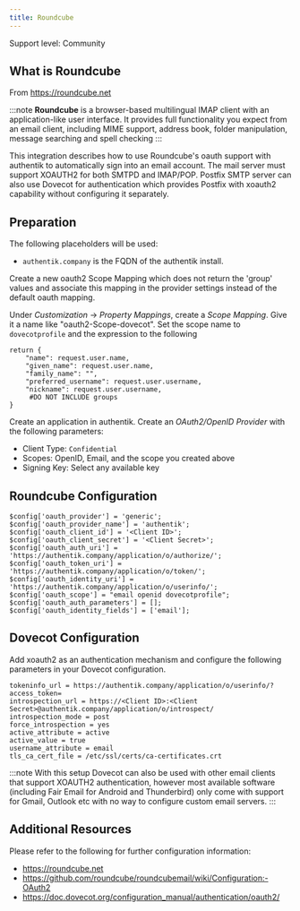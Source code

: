 ```yaml
---
title: Roundcube
---
```


<span class="badge badge--secondary">Support level: Community</span>

## What is Roundcube

From https://roundcube.net

:::note
**Roundcube** is a browser-based multilingual IMAP client with an application-like user interface.
It provides full functionality you expect from an email client, including MIME support, address book, folder manipulation, message searching and spell checking
:::

This integration describes how to use Roundcube's oauth support with authentik to automatically sign into an email account.
The mail server must support XOAUTH2 for both SMTPD and IMAP/POP. Postfix SMTP server can also use Dovecot for authentication which provides Postfix with xoauth2 capability without configuring it separately.

## Preparation

The following placeholders will be used:

-   `authentik.company` is the FQDN of the authentik install.

Create a new oauth2 Scope Mapping which does not return the 'group' values and associate this mapping
in the provider settings instead of the default oauth mapping.

Under _Customization_ -> _Property Mappings_, create a _Scope Mapping_. Give it a name like "oauth2-Scope-dovecot". Set the scope name to `dovecotprofile` and the expression to the following

```
return {
    "name": request.user.name,
    "given_name": request.user.name,
    "family_name": "",
    "preferred_username": request.user.username,
    "nickname": request.user.username,
  	 #DO NOT INCLUDE groups
}
```

Create an application in authentik. Create an _OAuth2/OpenID Provider_ with the following parameters:

-   Client Type: `Confidential`
-   Scopes: OpenID, Email, and the scope you created above
-   Signing Key: Select any available key

## Roundcube Configuration

```
$config['oauth_provider'] = 'generic';
$config['oauth_provider_name'] = 'authentik';
$config['oauth_client_id'] = '<Client ID>';
$config['oauth_client_secret'] = '<Client Secret>';
$config['oauth_auth_uri'] = 'https://authentik.company/application/o/authorize/';
$config['oauth_token_uri'] = 'https://authentik.company/application/o/token/';
$config['oauth_identity_uri'] = 'https://authentik.company/application/o/userinfo/';
$config['oauth_scope'] = "email openid dovecotprofile";
$config['oauth_auth_parameters'] = [];
$config['oauth_identity_fields'] = ['email'];
```

## Dovecot Configuration

Add xoauth2 as an authentication mechanism and configure the following parameters in your Dovecot configuration.

```
tokeninfo_url = https://authentik.company/application/o/userinfo/?access_token=
introspection_url = https://<Client ID>:<Client Secret>@authentik.company/application/o/introspect/
introspection_mode = post
force_introspection = yes
active_attribute = active
active_value = true
username_attribute = email
tls_ca_cert_file = /etc/ssl/certs/ca-certificates.crt
```

:::note
With this setup Dovecot can also be used with other email clients that support XOAUTH2 authentication, however
most available software (including Fair Email for Android and Thunderbird) only come with support for Gmail,
Outlook etc with no way to configure custom email servers.
:::

## Additional Resources

Please refer to the following for further configuration information:

-   https://roundcube.net
-   https://github.com/roundcube/roundcubemail/wiki/Configuration:-OAuth2
-   https://doc.dovecot.org/configuration_manual/authentication/oauth2/
